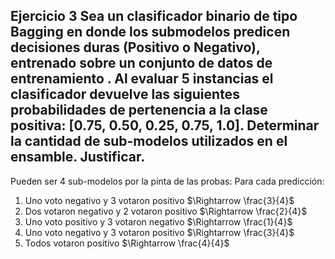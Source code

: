 ## Ejercicio 3 Sea un clasificador binario de tipo Bagging en donde los submodelos predicen decisiones duras (Positivo o Negativo), entrenado sobre un conjunto de datos de entrenamiento . Al evaluar 5 instancias el clasificador devuelve las siguientes probabilidades de pertenencia a la clase positiva: [0.75, 0.50, 0.25, 0.75, 1.0]. Determinar la cantidad de sub-modelos utilizados en el ensamble. Justificar.

Pueden ser 4 sub-modelos por la pinta de las probas:
Para cada predicción:

1. Uno voto negativo y 3 votaron positivo $\Rightarrow \frac{3}{4}$
2. Dos votaron negativo y 2 votaron positivo $\Rightarrow \frac{2}{4}$
3. Uno voto positivo y 3 votaron negativo $\Rightarrow \frac{1}{4}$
4. Uno voto negativo y 3 votaron positivo $\Rightarrow \frac{3}{4}$
5. Todos votaron positivo $\Rightarrow \frac{4}{4}$
